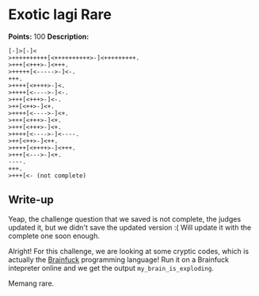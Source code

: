 # Exotic lagi Rare

**Points:** 100
**Description:**

```
[-]>[-]<
>++++++++++[<++++++++++>-]<+++++++++.
>+++[<+++>-]<+++.
>+++++[<----->-]<-.
+++.
>++++[<++++>-]<.
>++++[<---->-]<-.
>+++[<+++>-]<-.
>++[<++>-]<+.
>++++[<---->-]<+.
>+++[<+++>-]<+.
>+++[<+++>-]<+.
>++++[<---->-]<----.
>++[<++>-]<++.
>++++[<++++>-]<+++.
>+++[<--->-]<+.
----.
+++.    
>+++[<- (not complete)
```

## Write-up

Yeap, the challenge question that we saved is not complete, the judges updated it, but we didn't save the updated version :( Will update it with the complete one soon enough.

Alright! For this challenge, we are looking at some cryptic codes, which is actually the [Brainfuck](https://en.wikipedia.org/wiki/Brainfuck) programming language! Run it on a Brainfuck intepreter online and we get the output `my_brain_is_exploding`.

Memang rare.
